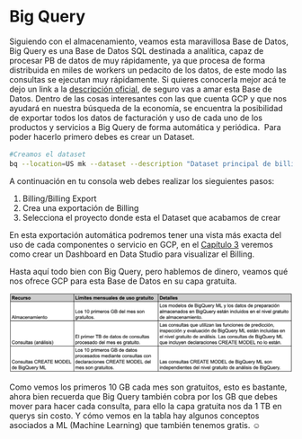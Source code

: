 # Big Query

Siguiendo con el almacenamiento, veamos esta maravillosa Base de Datos, Big Query es una Base de Datos SQL destinada a analítica, capaz de procesar PB de datos de muy rápidamente, ya que procesa de forma distribuida en miles de workers un pedacito de los datos, de este modo las consultas se ejecutan muy rápidamente.
Si quieres conocerla mejor acá te dejo un link a la [descripción oficial](https://cloud.google.com/bigquery/), de seguro vas a amar esta Base de Datos.
Dentro de las cosas interesantes con las que cuenta GCP y que nos ayudará en nuestra búsqueda de la economía, se encuentra la posibilidad de exportar todos los datos de facturación y uso de cada uno de los productos y servicios a Big Query de forma automática y periódica. 
Para poder hacerlo primero debes es crear un Dataset.

```sh
#Creamos el dataset
bq --location=US mk --dataset --description "Dataset principal de billing" ${TU_PROYECTO}:billing_export
```

A continuación en tu consola web debes realizar los sieguientes pasos:
1) Billing/Billing Export
2) Crea una exportación de Billing
3) Selecciona el proyecto donde esta el Dataset que acabamos de crear

En esta exportación automática podremos tener una vista más exacta del uso de cada componentes o servicio en GCP, en el [Capítulo 3](/costos-bajo-control-bigquery-Datastudio.md) veremos como crear un Dashboard en Data Studio para visualizar el Billing.

Hasta aquí todo bien con Big Query, pero hablemos de dinero, veamos qué nos ofrece GCP para esta Base de Datos en su capa gratuita.

![](/images/S01/bigquery/limits.png)

Como vemos los primeros 10 GB cada mes son gratuitos, esto es bastante, ahora bien recuerda que Big Query también cobra por los GB que debes mover para hacer cada consulta, para ello la capa gratuita nos da 1 TB en querys sin costo.
Y cómo vemos en la tabla hay algunos conceptos asociados a ML (Machine Learning) que también tenemos gratis. ☺

